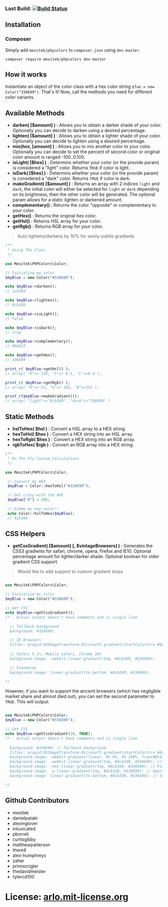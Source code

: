 ### Last Build: [![Build Status](https://secure.travis-ci.org/mexitek/phpColors.png)](http://travis-ci.org/mexitek/phpColors)

## Installation

### Composer

Simply add `mexitek/phpcolors` to `composer.json` using `dev-master`.

`composer require mexitek/phpcolors dev-master`

## How it works
Instantiate an object of the color class with a hex color string `$foo = new Color("336699")`.  That's it!  Now, call the methods you need for different color variants.

## Available Methods
- <strong>darken( [$amount] )</strong> : Allows you to obtain a darker shade of your color. Optionally you can decide to darken using a desired percentage.
- <strong>lighten( [$amount] )</strong> : Allows you to obtain a lighter shade of your color. Optionally you can decide to lighten using a desired percentage.
- <strong>mix($hex, [$amount] )</strong> : Allows you to mix another color to your color. Optionally you can decide to set the percent of second color or original color amount is ranged -100..0.100.
- <strong>isLight( [$hex] )</strong> : Determins whether your color (or the provide param) is considered a "light" color. Returns `TRUE` if color is light.
- <strong>isDark( [$hex] )</strong> : Determins whether your color (or the provide param) is considered a "dark" color. Returns `TRUE` if color is dark.
- <strong>makeGradient( [$amount] )</strong> : Returns an array with 2 indices `light` and `dark`, the initial color will either be selected for `light` or `dark` depending on its brightness, then the other color will be generated.  The optional param allows for a static lighten or darkened amount.
- <strong>complementary()</strong> : Returns the color "opposite" or complementary to your color.
- <strong>getHex()</strong> : Returns the original hex color.
- <strong>getHsl()</strong> : Returns HSL array for your color.
- <strong>getRgb()</strong> : Returns RGB array for your color.

> Auto lightens/darkens by 10% for sexily-subtle gradients

```php
/**
 * Using The Class
 */

use Mexitek\PHPColors\Color;

// Initialize my color
$myBlue = new Color("#336699");

echo $myBlue->darken();
// 1a334d

echo $myBlue->lighten();
// 8cb3d9

echo $myBlue->isLight();
// false

echo $myBlue->isDark();
// true

echo $myBlue->complementary();
// 996633

echo $myBlue->getHex();
// 336699

print_r( $myBlue->getHsl() );
// array( "H"=> 210, "S"=> 0.5, "L"=>0.4 );

print_r( $myBlue->getRgb() );
// array( "R"=> 51, "G"=> 102, "B"=>153 );

print_r($myBlue->makeGradient());
// array( "light"=>"8cb3d9" ,"dark"=>"336699" )

```


## Static Methods
- <strong>hslToHex( $hsl )</strong> : Convert a HSL array to a HEX string.
- <strong>hexToHsl( $hex )</strong> : Convert a HEX string into an HSL array.
- <strong>hexToRgb( $hex )</strong> : Convert a HEX string into an RGB array.
- <strong>rgbToHex( $rgb )</strong> : Convert an RGB array into a HEX string.

```php
/**
 * On The Fly Custom Calculations
 */

use Mexitek\PHPColors\Color;

 // Convert my HEX
 $myBlue = Color::hexToHsl("#336699");

 // Get crazy with the HUE
 $myBlue["H"] = 295;

 // Gimme my new color!!
 echo Color::hslToHex($myBlue);
 // 913399

```

## CSS Helpers
- <strong>getCssGradient( [$amount] [, $vintageBrowsers] )</strong> : Generates the CSS3 gradients for safari, chrome, opera, firefox and IE10. Optional percentage amount for lighter/darker shade. Optional boolean for older gradient CSS support.

> Would like to add support to custom gradient stops

```php

use Mexitek\PHPColors\Color;

// Initialize my color
$myBlue = new Color("#336699");

// Get CSS
echo $myBlue->getCssGradient();
/* - Actual output doesn't have comments and is single line

  // fallback background
  background: #336699;

  // IE Browsers
  filter: progid:DXImageTransform.Microsoft.gradient(startColorstr='#8cb3d9', endColorstr='#336699'); 
 
  // Safari 5.1+, Mobile Safari, Chrome 10+
  background-image: -webkit-linear-gradient(top, #8cb3d9, #336699);

  // Standards
  background-image: linear-gradient(to bottom, #8cb3d9, #336699);

*/

```

However, if you want to support the ancient browsers (which has negligible market share and almost died out), you can set the second parameter to `TRUE`. This will output:

```php

use Mexitek\PHPColors\Color;
$myBlue = new Color("#336699");

// Get CSS
echo $myBlue->getCssGradient(10, TRUE);
/* - Actual output doesn't have comments and is single line
  
  background: #336699; // fallback background
  filter: progid:DXImageTransform.Microsoft.gradient(startColorstr='#8cb3d9', endColorstr='#336699'); // IE Browsers
  background-image: -webkit-gradient(linear, 0% 0%, 0% 100%, from(#8cb3d9), to(#336699)); // Safari 4+, Chrome 1-9
  background-image: -webkit-linear-gradient(top, #8cb3d9, #336699); // Safari 5.1+, Mobile Safari, Chrome 10+
  background-image: -moz-linear-gradient(top, #8cb3d9, #336699); // Firefox 3.6+
  background-image: -o-linear-gradient(top, #8cb3d9, #336699); // Opera 11.10+
  background-image: linear-gradient(to bottom, #8cb3d9, #336699); // Standards

*/

```

## Github Contributors
- mexitek
- danielpataki
- alexmglover
- intuxicated 
- pborreli
- curtisgibby
- matthewpatterson
- there4
- alex-humphreys
- zaher
- primozcigler
- thedavidmeister
- tylercd100

# License: [arlo.mit-license.org](http://arlo.mit-license.org)
